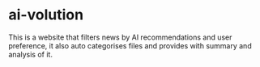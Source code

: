 # ai-volution
This is a website that filters news by AI recommendations and user preference, it also auto categorises files and provides with summary and analysis of it.
